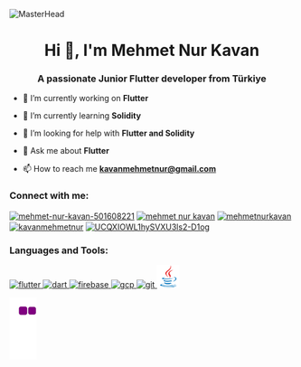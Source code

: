 ![MasterHead](https://pbs.twimg.com/media/FKNlhKZUcAEd7FY?format=jpg&name=4096x4096)
<h1 align="center">Hi 👋, I'm Mehmet Nur Kavan</h1>
<h3 align="center">A passionate Junior Flutter developer from Türkiye</h3>

- 🔭 I’m currently working on **Flutter**

- 🌱 I’m currently learning **Solidity**

- 🤝 I’m looking for help with **Flutter and Solidity**

- 💬 Ask me about **Flutter**

- 📫 How to reach me **kavanmehmetnur@gmail.com**

<h3 align="left">Connect with me:</h3>
<p align="left">
<a href="https://linkedin.com/in/mehmet-nur-kavan-501608221" target="blank"><img align="center" src="https://raw.githubusercontent.com/rahuldkjain/github-profile-readme-generator/master/src/images/icons/Social/linked-in-alt.svg" alt="mehmet-nur-kavan-501608221" height="30" width="40" /></a>
<a href="https://stackoverflow.com/users/21289823/mehmet-nur-kavan" target="blank"><img align="center" src="https://raw.githubusercontent.com/rahuldkjain/github-profile-readme-generator/master/src/images/icons/Social/stack-overflow.svg" alt="mehmet nur kavan" height="30" width="40" /></a>
<a href="https://kaggle.com/mehmetnurkavan" target="blank"><img align="center" src="https://raw.githubusercontent.com/rahuldkjain/github-profile-readme-generator/master/src/images/icons/Social/kaggle.svg" alt="mehmetnurkavan" height="30" width="40" /></a>
<a href="https://instagram.com/kavanmehmetnur" target="blank"><img align="center" src="https://raw.githubusercontent.com/rahuldkjain/github-profile-readme-generator/master/src/images/icons/Social/instagram.svg" alt="kavanmehmetnur" height="30" width="40" /></a>
<a href="https://www.youtube.com/channel/UCQXIOWL1hySVXU3ls2-D1og" target="blank"><img align="center" src="https://raw.githubusercontent.com/rahuldkjain/github-profile-readme-generator/master/src/images/icons/Social/youtube.svg" alt="UCQXIOWL1hySVXU3ls2-D1og" height="30" width="40" /></a>
</p>

<h3 align="left">Languages and Tools:</h3>
<p align="left"> <a href="https://flutter.dev" target="_blank" rel="noreferrer"> <img src="https://www.vectorlogo.zone/logos/flutterio/flutterio-icon.svg" alt="flutter" width="40" height="40"/> </a> <a href="https://dart.dev" target="_blank" rel="noreferrer"> <img src="https://www.vectorlogo.zone/logos/dartlang/dartlang-icon.svg" alt="dart" width="40" height="40"/> </a> <a href="https://firebase.google.com/" target="_blank" rel="noreferrer"> <img src="https://www.vectorlogo.zone/logos/firebase/firebase-icon.svg" alt="firebase" width="40" height="40"/> </a> <a href="https://cloud.google.com" target="_blank" rel="noreferrer"> <img src="https://www.vectorlogo.zone/logos/google_cloud/google_cloud-icon.svg" alt="gcp" width="40" height="40"/> </a> <a href="https://git-scm.com/" target="_blank" rel="noreferrer"> <img src="https://www.vectorlogo.zone/logos/git-scm/git-scm-icon.svg" alt="git" width="40" height="40"/> </a> <a href="https://www.java.com" target="_blank" rel="noreferrer"> <img src="https://raw.githubusercontent.com/devicons/devicon/master/icons/java/java-original.svg" alt="java" width="40" height="40"/> </a> </p>

![snake gif](https://github.com/MehmetNurKavan/MehmetNurKavan/blob/output/github-contribution-grid-snake.gif)
